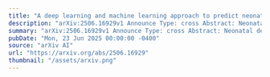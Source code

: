 ```yaml
---
title: "A deep learning and machine learning approach to predict neonatal death in the context of S~ao Paulo"
description: "arXiv:2506.16929v1 Announce Type: cross Abstract: Neonatal death is still a concerning reality for underdeveloped and even some developed countries. Worldwide data indicate that 26.693 babies out of 1,000 births die, according to Macro Trades. To reduce this number, early prediction of endangered babies is crucial. Such prediction enables the opportunity to take ample care of the child and mother so that early child death can be avoided. In this context, machine learning was used to determine whether a newborn baby is at risk. To train the predictive model, historical data of 1.4 million newborns was used. Machine learning and deep learning techniques such as logical regression, K-nearest neighbor, random forest classifier, extreme gradient boosting (XGBoost), convolutional neural network, and long short-term memory (LSTM) were implemented using the dataset to identify the most accurate model for predicting neonatal mortality. Among the machine learning algorithms, XGBoost and random forest classifier achieved the best accuracy with 94%, while among the deep learning models, LSTM delivered the highest accuracy with 99%. Therefore, using LSTM appears to be the most suitable approach to predict whether precautionary measures for a child are necessary."
summary: "arXiv:2506.16929v1 Announce Type: cross Abstract: Neonatal death is still a concerning reality for underdeveloped and even some developed countries. Worldwide data indicate that 26.693 babies out of 1,000 births die, according to Macro Trades. To reduce this number, early prediction of endangered babies is crucial. Such prediction enables the opportunity to take ample care of the child and mother so that early child death can be avoided. In this context, machine learning was used to determine whether a newborn baby is at risk. To train the predictive model, historical data of 1.4 million newborns was used. Machine learning and deep learning techniques such as logical regression, K-nearest neighbor, random forest classifier, extreme gradient boosting (XGBoost), convolutional neural network, and long short-term memory (LSTM) were implemented using the dataset to identify the most accurate model for predicting neonatal mortality. Among the machine learning algorithms, XGBoost and random forest classifier achieved the best accuracy with 94%, while among the deep learning models, LSTM delivered the highest accuracy with 99%. Therefore, using LSTM appears to be the most suitable approach to predict whether precautionary measures for a child are necessary."
pubDate: "Mon, 23 Jun 2025 00:00:00 -0400"
source: "arXiv AI"
url: "https://arxiv.org/abs/2506.16929"
thumbnail: "/assets/arxiv.png"
---
```


